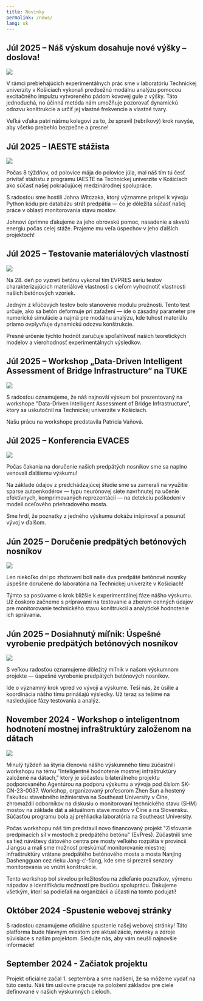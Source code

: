 ```yaml
---
title: Novinky
permalink: /news/
lang: sk
---
```


## Júl 2025 – Náš výskum dosahuje nové výšky – doslova!
<img src="/images/EMA1.jpg"/>

V rámci prebiehajúcich experimentálnych prác sme v laboratóriu Technickej univerzity v Košiciach vykonali predbežnú modálnu analýzu pomocou excitačného impulzu vytvoreného pádom kovovej gule z výšky. Táto jednoduchá, no účinná metóda nám umožňuje pozorovať dynamickú odozvu konštrukcie a určiť jej vlastné frekvencie a vlastné tvary.

Veľká vďaka patrí nášmu kolegovi za to, že spravil (rebríkový) krok navyše, aby všetko prebehlo bezpečne a presne!


## Júl 2025 – IAESTE stážista
<img src="/images/John.jpg"/>

Počas 8 týždňov, od polovice mája do polovice júla, mal náš tím tú česť privítať stážistu z programu IAESTE na Technickej univerzite v Košiciach ako súčasť našej pokračujúcej medzinárodnej spolupráce.

S radosťou sme hostili Johna Witczaka, ktorý významne prispel k vývoju Python kódu pre databázu strát predpätia — čo je dôležitá súčasť našej práce v oblasti monitorovania stavu mostov.

Johnovi úprimne ďakujeme za jeho obrovskú pomoc, nasadenie a skvelú energiu počas celej stáže. Prajeme mu veľa úspechov v jeho ďalších projektoch!

## Júl 2025 – Testovanie materiálových vlastností
<img src="/images/material.jpg"/>

Na 28. deň po vyzretí betónu vykonal tím EVPRES sériu testov charakterizujúcich materiálové vlastnosti s cieľom vyhodnotiť vlastnosti našich betónových vzoriek.

Jedným z kľúčových testov bolo stanovenie modulu pružnosti. Tento test určuje, ako sa betón deformuje pri zaťažení — ide o zásadný parameter pre numerické simulácie a najmä pre modálnu analýzu, kde tuhosť materiálu priamo ovplyvňuje dynamickú odozvu konštrukcie.

Presné určenie týchto hodnôt zaručuje spoľahlivosť našich teoretických modelov a vierohodnosť experimentálnych výsledkov.

## Júl 2025 – Workshop „Data-Driven Intelligent Assessment of Bridge Infrastructure“ na TUKE
<img src="/images/workshop_SK.jpg"/>

S radosťou oznamujeme, že náš najnovší výskum bol prezentovaný na workshope "Data-Driven Intelligent Assessment of Bridge Infrastructure", ktorý sa uskutočnil na Technickej univerzite v Košiciach.

Našu prácu na workshope predstavila Patrícia Vaňová.

## Júl 2025 – Konferencia EVACES
<img src="/images/EVACES.jpg"/>

Počas čakania na doručenie našich predpätých nosníkov sme sa naplno venovali ďalšiemu výskumu!

Na základe údajov z predchádzajúcej štúdie sme sa zamerali na využitie sparse autoenkodérov — typu neurónovej siete navrhnutej na učenie efektívnych, komprimovaných reprezentácií — na detekciu poškodení v modeli oceľového priehradového mosta.

Sme hrdí, že poznatky z jedného výskumu dokážu inšpirovať a posunúť vývoj v ďalšom.

## Jún 2025 – Doručenie predpätých betónových nosníkov
<img src="/images/delivery.jpg"/>

Len niekoľko dní po zhotovení boli naše dva predpäté betónové nosníky úspešne doručené do laboratória na Technickej univerzite v Košiciach!

Týmto sa posúvame o krok bližšie k experimentálnej fáze nášho výskumu. Už čoskoro začneme s prípravami na testovanie a zberom cenných údajov pre monitorovanie technického stavu konštrukcií a analytické hodnotenie ich správania.

## Jún 2025 – Dosiahnutý míľnik: Úspešné vyrobenie predpätých betónových nosníkov
<img src="/images/prefa.jpg"/>

S veľkou radosťou oznamujeme dôležitý míľnik v našom výskumnom projekte — úspešné vyrobenie predpätých betónových nosníkov.

Ide o významný krok vpred vo vývoji a výskume. Teší nás, že úsilie a koordinácia nášho tímu prinášajú výsledky. Už teraz sa tešíme na nasledujúce fázy testovania a analýz.

## November 2024 - Workshop o inteligentnom hodnotení mostnej infraštruktúry založenom na dátach
 <img src="/images/china.jpg"/>

Minulý týždeň sa štyria členovia nášho výskumného tímu zúčastnili workshopu na tému "Inteligentné hodnotenie mostnej infraštruktúry založené na dátach," ktorý je súčasťou bilaterálneho projektu podporovaného Agentúrou na podporu výskumu a vývoja pod číslom SK-CN-23-0037. Workshop, organizovaný profesorom Zhen Sun a hostený Fakultou stavebného inžinierstva na Southeast University v Číne, zhromaždil odborníkov na diskusiu o monitorovaní technického stavu (SHM) mostov na základe dát a aktuálnom stave mostov v Číne a na Slovensku. Súčasťou programu bola aj prehliadka laboratória na Southeast University.

Počas workshopu náš tím predstavil novo financovaný projekt "Zisťovanie predpínacích síl v mostoch z predpätého betónu" (EvPres). Zúčastnili sme sa tiež návštevy dátového centra pre mosty veľkého rozpätia v provincii Jiangsu a mali sme možnosť preskúmať monitorovanie miestnej infraštruktúry vrátane predpätého betónového mosta a mosta Nanjing Dashengguan cez rieku Jang-c’-ťiang, kde sme si prezreli senzory monitorovania vo vnútri konštrukcie.

Tento workshop bol skvelou príležitosťou na zdieľanie poznatkov, výmenu nápadov a identifikáciu možností pre budúcu spoluprácu. Ďakujeme všetkým, ktorí sa podieľali na organizácii a účasti na tomto podujatí!

## Október 2024 -Spustenie webovej stránky

S radosťou oznamujeme oficiálne spustenie našej webovej stránky! Táto platforma bude hlavným miestom pre aktualizácie, novinky a zdroje súvisiace s naším projektom. Sledujte nás, aby vám neušli najnovšie informácie!

## September 2024 - Začiatok projektu

Projekt oficiálne začal 1. septembra a sme nadšení, že sa môžeme vydať na túto cestu. Náš tím usilovne pracuje na položení základov pre ciele definované v našich výskumných cieloch.